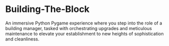 # Building-The-Block
An immersive Python Pygame experience where you step into the role of a building manager, tasked with orchestrating upgrades and meticulous maintenance to elevate your establishment to new heights of sophistication and cleanliness.
